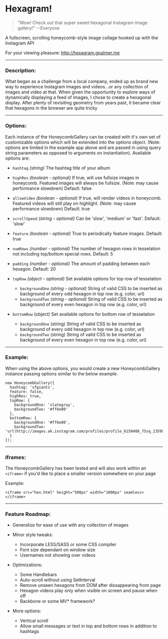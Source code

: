 Hexagram!
============

>"Wow! Check out that super sweet hexagonal Instagram image gallery!" <cite>--Everyone</cite>

A fullscreen, scrolling honeycomb-style image collage hooked up with the Instagram API

For your viewing pleasure:
<a href="http://hexagram.gpalmer.me" target="_blank">http://hexagram.gpalmer.me</a>

---
### Description:
What began as a challenge from a local company, ended up as brand new way to experience Instagram images and videos...or any collection of images and video at that. When given the opportunity to explore ways of dynamically displaying a feed of images, I chose to create a hexagonal display. After plenty of revisiting geometry from years past, it became clear that hexagons in the browser are quite tricky


---
### Options:
Each instance of the HoneycombGallery can be created with it's own set of customizable options which will be extended into the options object. (Note: options are limited in the example app above and are passed in using query string parameters as opposed to arguments on instantiation). Available options are:

- `hashtag` *(string)* The hashtag title of your album

- `highRes` *(boolean - optional)* If true, will use fullsize images in honeycomb. Featured images will always be fullsize. (Note: may cause performance slowdown) Default: false

- `allowVideo` *(boolean - optional)* If true, will render videos in honeycomb. Featured videos will still play on highlight. (Note: may cause performance slowdown) Default: true

- `scrollSpeed` *(string - optional)* Can be 'slow', 'medium' or 'fast'. Default: 'slow'

- `feature` *(boolean - optional)* True to periodically feature images. Default: true

- `numRows` *(number - optional)* The number of hexagon rows in tesselation not including top/bottom special rows. Default: 5

- `padding` *(number - optional)* The amount of padding between each hexagon. Default: 20

- `topRow` *(object - optional)* Set available options for top row of tesselation
  - `backgroundOne` *(string - optional)* String of valid CSS to be inserted as background of every odd hexagon in top row (e.g. color, url)
  - `backgroundTwo` *(string - optional)* String of valid CSS to be inserted as background of every even hexagon in top row (e.g. color, url)

- `bottomRow` (object) Set available options for bottom row of tesselation
  - `backgroundOne` (string) String of valid CSS to be inserted as background of every odd hexagon in top row (e.g. color, url)
  - `backgroundTwo` (string) String of valid CSS to be inserted as background of every even hexagon in top row (e.g. color, url)

---
### Example:
When using the above options, you would create a new HoneycombGallery instance passing options similar to the below example.

    new HoneycombGallery({
      hashtag: 'sfgiants',
      feature: false,
      highRes: true,
      topRow: {
        backgroundOne: 'slategray',
        backgroundTwo: '#ff6e00'
      },
      bottomRow: {
        backgroundOne: '#ff6e00',
        backgroundTwo: 'url(http://images.ak.instagram.com/profiles/profile_6150408_75sq_1359997984.jpg)',
      }
    });

---
### iframes:

The HoneycombGallery has been tested and will also work within an `<iframe>` if you'd like to place a smaller version somewhere on your page

Example:

    <iframe src="hex.html" height="500px" width="1000px" seamless></iframe>

---
### Feature Roadmap:

- Generalize for ease of use with any collection of images

- Minor style tweaks:
  - Incorporate LESS/SASS or some CSS compiler
  - Font size dependant on window size
  - Usernames not showing over videos

- Optimizations:
  - Some Handlebars
  - Auto-scroll without using SetInterval
  - Remove unseen hexagons from DOM after dissappearing from page
  - Hexagon videos play only when visible on screen and pause when off
  - Backbone or some MV* framework?

- More options:
  - Vertical scroll
  - Allow small messages or text in top and bottom rows in addition to hashtags
